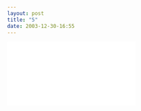 ```yaml
---
layout: post
title: "5"
date: 2003-12-30-16:55
---
```


<div class="wrapper">
    <div class="h_iframe">
        <iframe src="images/6.webm" frameborder="0" webkitallowfullscreen mozallowfullscreen allowfullscreen></iframe>
    </div>
</div>
